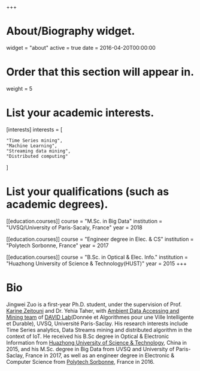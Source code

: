 +++
# About/Biography widget.
widget = "about"
active = true
date = 2016-04-20T00:00:00

# Order that this section will appear in.
weight = 5

# List your academic interests.
[interests]
  interests = [
 
  	"Time Series mining",
    "Machine Learning",
    "Streaming data mining",
    "Distributed computing"
  ]

# List your qualifications (such as academic degrees).
[[education.courses]]
  course = "M.Sc. in Big Data"
  institution = "UVSQ/University of Paris-Sacaly, France"
  year = 2018

[[education.courses]]
  course = "Engineer degree in Elec. & CS"
  institution = "Polytech Sorbonne, France"
  year = 2017

[[education.courses]]
  course = "B.Sc. in Optical & Elec. Info."
  institution = "Huazhong University of Science & Technology(HUST)"
  year = 2015
+++
# Bio
Jingwei Zuo is a first-year Ph.D. student, under the supervision of Prof. [Karine Zeitouni](http://perso.prism.uvsq.fr/~zeitouni/) and Dr. Yehia Taher, with [Ambient Data Accessing and Mining team](https://www.david.uvsq.fr/?team=adam#) of [DAVID Lab](https://www.david.uvsq.fr)(Donnée et Algorithmes pour une Ville Intelligente et Durable), UVSQ, Université Paris-Saclay. His research interests include Time Series analytics, Data Streams mining and distributed algorithm in the context of IoT. He received his B.Sc degree in Optical & Electronic Information from [Huazhong University of Science & Technology](http://english.hust.edu.cn), China in 2015, and his M.Sc. degree in Big Data from UVSQ and University of Paris-Saclay, France in 2017, as well as an engineer degree in Electronic & Computer Science from [Polytech Sorbonne](https://www.polytech.upmc.fr), France in 2016.
